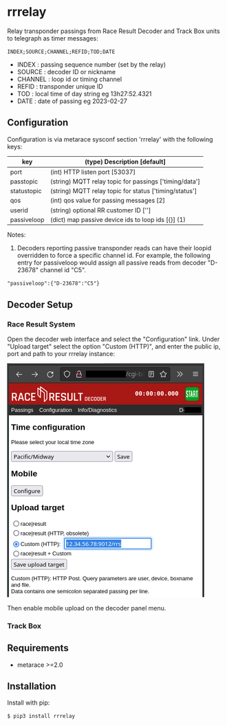 # rrrelay

Relay transponder passings from Race Result Decoder and Track Box units
to telegraph as timer messages:

	INDEX;SOURCE;CHANNEL;REFID;TOD;DATE

   - INDEX : passing sequence number (set by the relay)
   - SOURCE : decoder ID or nickname
   - CHANNEL : loop id or timing channel
   - REFID : transponder unique ID
   - TOD : local time of day string eg 13h27:52.4321
   - DATE : date of passing  eg 2023-02-27

## Configuration

Configuration is via metarace sysconf section 'rrrelay' with the
following keys:

key		|	(type) Description [default]
---		|	---
port		|	(int) HTTP listen port [53037]
passtopic	|	(string) MQTT relay topic for passings ['timing/data']
statustopic	|	(string) MQTT relay topic for status ['timing/status']
qos		|	(int) qos value for passing messages [2]
userid		|	(string) optional RR customer ID ['']
passiveloop	|	(dict) map passive device ids to loop ids [{}] (1)

Notes:

   1. Decoders reporting passive transponder reads can have their loopid
      overridden to force a specific channel id. For example, the following
      entry for passiveloop would assign all passive reads from decoder
      "D-23678" channel id "C5".

	"passiveloop":{"D-23678":"C5"}


## Decoder Setup

### Race Result System

Open the decoder web interface and select the "Configuration" link.
Under "Upload target" select the option "Custom (HTTP)",
and enter the public ip, port and path to your rrrelay instance:

![RRS Config](rrs_config.png "RRS Config")

Then enable mobile upload on the decoder panel menu.

### Track Box

## Requirements

   - metarace >=2.0

## Installation

Install with pip:

	$ pip3 install rrrelay

